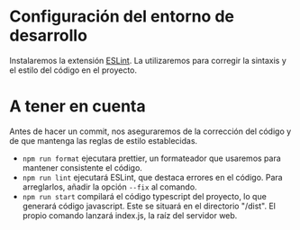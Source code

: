 # Configuración del entorno de desarrollo
Instalaremos la extensión [ESLint](https://marketplace.visualstudio.com/items?itemName=dbaeumer.vscode-eslint). La utilizaremos para corregir la sintaxis y el estilo del código en el proyecto.

# A tener en cuenta
Antes de hacer un commit, nos aseguraremos de la corrección del código y de que mantenga las reglas de estilo establecidas.
- `npm run format` ejecutara prettier, un formateador que usaremos para mantener consistente el código.
- `npm run lint` ejecutará ESLint, que destaca errores en el código. Para arreglarlos, añadir la opción `--fix` al comando.
- `npm run start` compilará el código typescript del proyecto, lo que generará código javascript. Este se situará en el directorio "/dist". El propio comando lanzará index.js, la raíz del servidor web.
